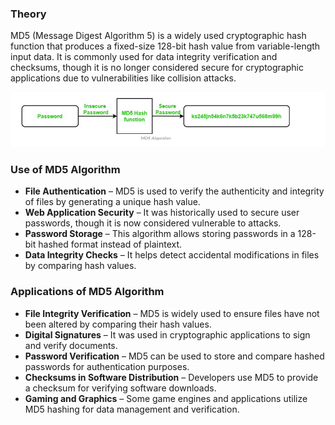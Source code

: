 ### **Theory**

<div>

MD5 (Message Digest Algorithm 5) is a widely used cryptographic hash function that produces a fixed-size 128-bit hash value from variable-length input data. It is commonly used for data integrity verification and checksums, though it is no longer considered secure for cryptographic applications due to vulnerabilities like collision attacks.

<div><img src="./images/md5.png"></div>

### **Use of MD5 Algorithm**

- **File Authentication** – MD5 is used to verify the authenticity and integrity of files by generating a unique hash value.
- **Web Application Security** – It was historically used to secure user passwords, though it is now considered vulnerable to attacks.
- **Password Storage** – This algorithm allows storing passwords in a 128-bit hashed format instead of plaintext.
- **Data Integrity Checks** – It helps detect accidental modifications in files by comparing hash values.

<div>  
   
</div>

### **Applications of MD5 Algorithm**

- **File Integrity Verification** – MD5 is widely used to ensure files have not been altered by comparing their hash values.
- **Digital Signatures** – It was used in cryptographic applications to sign and verify documents.
- **Password Verification** – MD5 can be used to store and compare hashed passwords for authentication purposes.
- **Checksums in Software Distribution** – Developers use MD5 to provide a checksum for verifying software downloads.
- **Gaming and Graphics** – Some game engines and applications utilize MD5 hashing for data management and verification.
